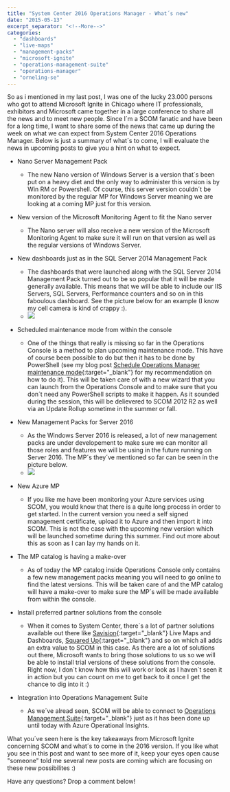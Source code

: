 ```yaml
---
title: "System Center 2016 Operations Manager - What´s new"
date: "2015-05-13"
excerpt_separator: "<!--More-->"
categories: 
  - "dashboards"
  - "live-maps"
  - "management-packs"
  - "microsoft-ignite"
  - "operations-management-suite"
  - "operations-manager"
  - "orneling-se"
---
```


So as i mentioned in my last post, I was one of the lucky 23.000 persons who got to attend Microsoft Ignite in Chicago where IT professionals, exhibitors and Microsoft came together in a large conference to share all the news and to meet new people. Since I´m a SCOM fanatic and have been for a long time, I want to share some of the news that came up during the week on what we can expect from System Center 2016 Operations Manager. Below is just a summary of what´s to come, I will evaluate the news in upcoming posts to give you a hint on what to expect.
<!--More-->
- Nano Server Management Pack
    - The new Nano version of Windows Server is a version that´s been put on a heavy diet and the only way to administer this version is by Win RM or Powershell. Of course, this server version couldn´t be monitored by the regular MP for Windows Server meaning we are looking at a coming MP just for this version.
- New version of the Microsoft Monitoring Agent to fit the Nano server
    - The Nano server will also receive a new version of the Microsoft Monitoring Agent to make sure it will run on that version as well as the regular versions of Windows Server.

- New dashboards just as in the SQL Server 2014 Management Pack
    - The dashboards that were launched along with the SQL Server 2014 Management Pack turned out to be so popular that it will be made generally available. This means that we will be able to include our IIS Servers, SQL Servers, Performance counters and so on in this faboulous dashboard. See the picture below for an example (I know my cell camera is kind of crappy :).
    - ![](https://blog.orneling.se/assets/images/2015/05/IMG_20150508_130859.jpg)
- Scheduled maintenance mode from within the console
    - One of the things that really is missing so far in the Operations Console is a method to plan upcoming maintenance mode. This have of course been possible to do but then it has to be done by PowerShell (see my blog post [Schedule Operations Manager maintenance mode](https://blog.orneling.se/2014/01/schedule-operations-manager-maintenance-mode){:target="_blank"} for my recommendation on how to do it). This will be taken care of with a new wizard that you can launch from the Operations Console and to make sure that you don´t need any PowerShell scripts to make it happen. As it sounded during the session, this will be delievered to SCOM 2012 R2 as well via an Update Rollup sometime in the summer or fall.
- New Management Packs for Server 2016
    - As the Windows Server 2016 is released, a lot of new management packs are under developement to make sure we can monitor all those roles and features we will be using in the future running on Server 2016. The MP´s they´ve mentioned so far can be seen in the picture below.
    - ![](https://blog.orneling.se/assets/images/2015/05/IMG_20150508_124853.jpg)
- New Azure MP
    - If you like me have been monitoring your Azure services using SCOM, you would know that there is a quite long process in order to get started. In the current version you need a self signed management certificate, upload it to Azure and then import it into SCOM. This is not the case with the upcoming new version which will be launched sometime during this summer. Find out more about this as soon as I can lay my hands on it.
- The MP catalog is having a make-over
    - As of today the MP catalog inside Operations Console only contains a few new management packs meaning you will need to go online to find the latest versions. This will be taken care of and the MP catalog will have a make-over to make sure the MP´s will be made available from within the console.
- Install preferred partner solutions from the console
    - When it comes to System Center, there´s a lot of partner solutions available out there like [Savision](http://www.savision.com){:target="_blank"} Live Maps and Dashboards, [Squared Up](http://www.squaredup.com){:target="_blank"} and so on which all adds an extra value to SCOM in this case. As there are a lot of solutions out there, Microsoft wants to bring those solutions to us so we will be able to install trial versions of these solutions from the console. Right now, I don´t know how this will work or look as I haven´t seen it in action but you can count on me to get back to it once I get the chance to dig into it :)
- Integration into Operations Management Suite
    - As we´ve alread seen, SCOM will be able to connect to [Operations Management Suite](http://www.Microsoft.com/OMS){:target="_blank"} just as it has been done up until today with Azure Operational Insights.

What you´ve seen here is the key takeaways from Microsoft Ignite concerning SCOM and what´s to come in the 2016 version. If you like what you see in this post and want to see more of it, keep your eyes open cause "someone" told me several new posts are coming which are focusing on these new possibilites :)

Have any questions? Drop a comment below!
